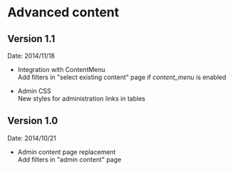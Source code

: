 # Advanced content

## Version 1.1  

Date: 2014/11/18

- Integration with ContentMenu  
Add filters in "select existing content" page if *content\_menu* is enabled

- Admin CSS  
New styles for administration links in tables

## Version 1.0

Date: 2014/10/21

- Admin content page replacement  
Add filters in "admin content" page